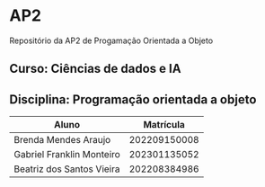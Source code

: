 # AP2 
Repositório da AP2 de Progamação Orientada a Objeto

## Curso: Ciências de dados e IA
## Disciplina: Programação orientada a objeto

Aluno | Matrícula
--------------------------------|---------------------------
Brenda Mendes Araujo | 202209150008
Gabriel Franklin Monteiro	 | 202301135052
Beatriz dos Santos Vieira  | 202208384986
